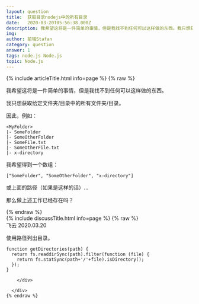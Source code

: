 ```yaml
---
layout: question
title:  获取目录nodejs中的所有目录
date:   2020-03-20T05:56:38.000Z
description: 我希望这将是一件简单的事情，但是我找不到任何可以这样做的东西。我只想获取给定文件夹/目录中的所有文件夹/目录。因此，例如：<MyFolder>...
img: 
author: 前端Stafan
category: question
answer: 1
tags: node.js Node.js
topic: Node.js
---
```

<div class="article-root">
  <div class="article">
    {% include articleTitle.html info=page %}
    {% raw %}
    <div class="article-content"><p><font style="vertical-align: inherit;"><font style="vertical-align: inherit;">我希望这将是一件简单的事情，但是我找不到任何可以这样做的东西。</font></font></p>

<p><font style="vertical-align: inherit;"><font style="vertical-align: inherit;">我只想获取给定文件夹/目录中的所有文件夹/目录。</font></font></p>

<p><font style="vertical-align: inherit;"><font style="vertical-align: inherit;">因此，例如：</font></font></p>

<pre><code>&lt;MyFolder&gt;<font></font>
|- SomeFolder<font></font>
|- SomeOtherFolder<font></font>
|- SomeFile.txt<font></font>
|- SomeOtherFile.txt<font></font>
|- x-directory<font></font>
</code></pre>

<p><font style="vertical-align: inherit;"><font style="vertical-align: inherit;">我希望得到一个数组：</font></font></p>

<pre><code>["SomeFolder", "SomeOtherFolder", "x-directory"]
</code></pre>

<p><font style="vertical-align: inherit;"><font style="vertical-align: inherit;">或上面的路径（如果是这样的话）...</font></font></p>

<p><font style="vertical-align: inherit;"><font style="vertical-align: inherit;">那么做上述工作已经存在吗？</font></font></p></div>
    {% endraw %}
  </div>

  <div class="discuss-wrapper">
    {% include discussTitle.html info=page %}
    {% raw %}
    <div class="discuss-item">
        <div class="discuss-parent">
          <div class="discuss-meta">
            <span class="discuss-user">飞云</span>
            <span class="discuss-time">2020.03.20</span>
          </div>
          <div class="discuss-comment"><p><font style="vertical-align: inherit;"><font style="vertical-align: inherit;">使用路径列出目录。</font></font></p>

<pre><code>function getDirectories(path) {<font></font>
  return fs.readdirSync(path).filter(function (file) {<font></font>
    return fs.statSync(path+'/'+file).isDirectory();<font></font>
  });<font></font>
}<font></font>
</code></pre></div>
        </div>
        
      </div>
    {% endraw %}
  </div>
<div>
